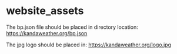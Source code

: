 # website_assets

The bp.json file should be placed in directory location:
https://kandaweather.org/bp.json

The jpg logo should be placed in:
https://kandaweather.org/logo.jpg
